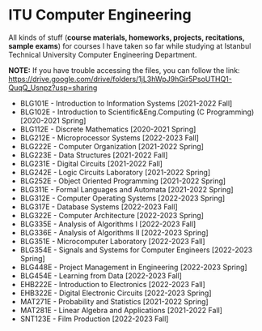 # ITU Computer Engineering
All kinds of stuff (**course materials, homeworks, projects, recitations, sample exams**) for courses I have taken so far while studying at Istanbul Technical University Computer Engineering Department.

**NOTE:** If you have trouble accessing the files, you can follow the link: https://drive.google.com/drive/folders/1jL3hWpJ9hGir5PsoUTHQ1-QuqQ_Usnpz?usp=sharing

- BLG101E - Introduction to Information Systems [2021-2022 Fall]
- BLG102E - Introduction to Scientific&Eng.Computing (C Programming) [2020-2021 Spring]
- BLG112E - Discrete Mathematics [2020-2021 Spring]
- BLG212E - Microprocessor Systems [2022-2023 Fall]
- BLG222E - Computer Organization [2021-2022 Spring]
- BLG223E - Data Structures [2021-2022 Fall]
- BLG231E - Digital Circuits [2021-2022 Fall]
- BLG242E - Logic Circuits Laboratory [2021-2022 Spring]
- BLG252E - Object Oriented Programming [2021-2022 Spring]
- BLG311E - Formal Languages and Automata [2021-2022 Spring]
- BLG312E - Computer Operating Systems [2022-2023 Spring]
- BLG317E - Database Systems [2022-2023 Fall]
- BLG322E - Computer Architecture [2022-2023 Spring]
- BLG335E - Analysis of Algorithms I [2022-2023 Fall]
- BLG336E - Analysis of Algorithms II [2022-2023 Spring]
- BLG351E - Microcomputer Laboratory [2022-2023 Fall]
- BLG354E - Signals and Systems for Computer Engineers [2022-2023 Spring]
- BLG448E - Project Management in Engineering [2022-2023 Spring]
- BLG454E - Learning from Data [2022-2023 Fall]
- EHB222E - Introduction to Electronics [2022-2023 Fall]
- EHB322E - Digital Electronic Circuits [2022-2023 Spring]
- MAT271E - Probability and Statistics [2021-2022 Spring]
- MAT281E - Linear Algebra and Applications [2021-2022 Fall]
- SNT123E - Film Production [2022-2023 Fall]
